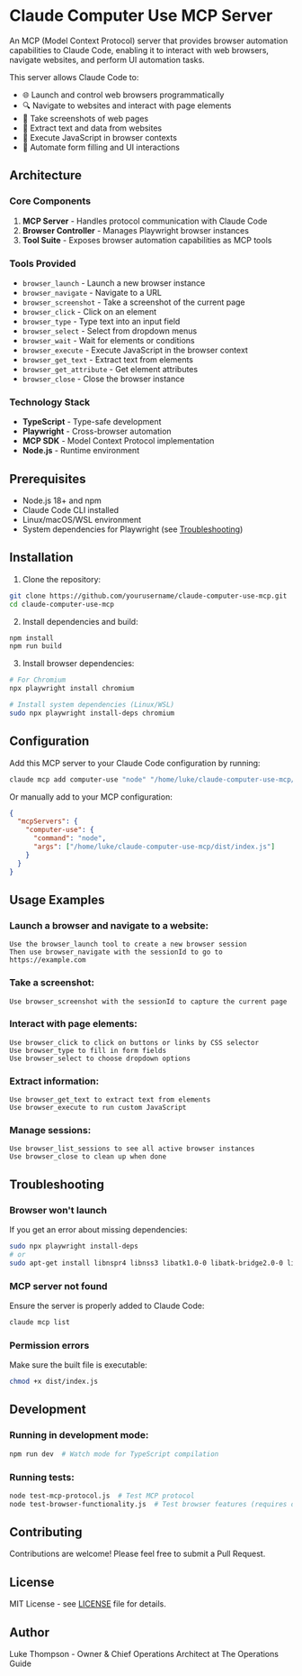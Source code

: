 # Claude Computer Use MCP Server

An MCP (Model Context Protocol) server that provides browser automation capabilities to Claude Code, enabling it to interact with web browsers, navigate websites, and perform UI automation tasks.

This server allows Claude Code to:
- 🌐 Launch and control web browsers programmatically
- 🔍 Navigate to websites and interact with page elements
- 📸 Take screenshots of web pages
- 📝 Extract text and data from websites
- 🤖 Execute JavaScript in browser contexts
- 🎯 Automate form filling and UI interactions

## Architecture

### Core Components

1. **MCP Server** - Handles protocol communication with Claude Code
2. **Browser Controller** - Manages Playwright browser instances
3. **Tool Suite** - Exposes browser automation capabilities as MCP tools

### Tools Provided

- `browser_launch` - Launch a new browser instance
- `browser_navigate` - Navigate to a URL
- `browser_screenshot` - Take a screenshot of the current page
- `browser_click` - Click on an element
- `browser_type` - Type text into an input field
- `browser_select` - Select from dropdown menus
- `browser_wait` - Wait for elements or conditions
- `browser_execute` - Execute JavaScript in the browser context
- `browser_get_text` - Extract text from elements
- `browser_get_attribute` - Get element attributes
- `browser_close` - Close the browser instance

### Technology Stack

- **TypeScript** - Type-safe development
- **Playwright** - Cross-browser automation
- **MCP SDK** - Model Context Protocol implementation
- **Node.js** - Runtime environment

## Prerequisites

- Node.js 18+ and npm
- Claude Code CLI installed
- Linux/macOS/WSL environment
- System dependencies for Playwright (see [Troubleshooting](#troubleshooting))

## Installation

1. Clone the repository:
```bash
git clone https://github.com/yourusername/claude-computer-use-mcp.git
cd claude-computer-use-mcp
```

2. Install dependencies and build:
```bash
npm install
npm run build
```

3. Install browser dependencies:
```bash
# For Chromium
npx playwright install chromium

# Install system dependencies (Linux/WSL)
sudo npx playwright install-deps chromium
```

## Configuration

Add this MCP server to your Claude Code configuration by running:

```bash
claude mcp add computer-use "node" "/home/luke/claude-computer-use-mcp/dist/index.js"
```

Or manually add to your MCP configuration:

```json
{
  "mcpServers": {
    "computer-use": {
      "command": "node",
      "args": ["/home/luke/claude-computer-use-mcp/dist/index.js"]
    }
  }
}
```

## Usage Examples

### Launch a browser and navigate to a website:
```
Use the browser_launch tool to create a new browser session
Then use browser_navigate with the sessionId to go to https://example.com
```

### Take a screenshot:
```
Use browser_screenshot with the sessionId to capture the current page
```

### Interact with page elements:
```
Use browser_click to click on buttons or links by CSS selector
Use browser_type to fill in form fields
Use browser_select to choose dropdown options
```

### Extract information:
```
Use browser_get_text to extract text from elements
Use browser_execute to run custom JavaScript
```

### Manage sessions:
```
Use browser_list_sessions to see all active browser instances
Use browser_close to clean up when done
```

## Troubleshooting

### Browser won't launch
If you get an error about missing dependencies:
```bash
sudo npx playwright install-deps
# or
sudo apt-get install libnspr4 libnss3 libatk1.0-0 libatk-bridge2.0-0 libcups2
```

### MCP server not found
Ensure the server is properly added to Claude Code:
```bash
claude mcp list
```

### Permission errors
Make sure the built file is executable:
```bash
chmod +x dist/index.js
```

## Development

### Running in development mode:
```bash
npm run dev  # Watch mode for TypeScript compilation
```

### Running tests:
```bash
node test-mcp-protocol.js  # Test MCP protocol
node test-browser-functionality.js  # Test browser features (requires deps)
```

## Contributing

Contributions are welcome! Please feel free to submit a Pull Request.

## License

MIT License - see [LICENSE](LICENSE) file for details.

## Author

Luke Thompson - Owner & Chief Operations Architect at The Operations Guide